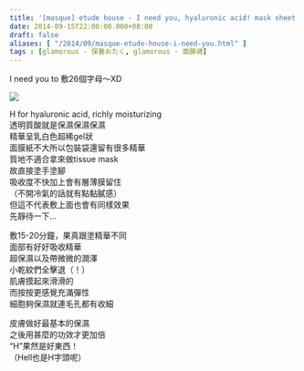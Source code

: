 ```yaml
---
title: '[masque] etude house - I need you, hyaluronic acid! mask sheet'
date: 2014-09-15T22:00:00.000+08:00
draft: false
aliases: [ "/2014/09/masque-etude-house-i-need-you.html" ]
tags : [glamorous - 保養おたく, glamorous - 面膜魂]
---
```


I need you to 敷26個字母～XD  

![](/images/etudehouseh.jpg)

H for hyaluronic acid, richly moisturizing  
透明質酸就是保濕保濕保濕  
精華呈乳白色超稀gel狀  
面膜紙不大所以包裝袋還留有很多精華  
質地不適合拿來做tissue mask  
故直接塗手塗腳  
吸收度不快加上會有層薄膜留住  
（不開冷氣的話就有點黏膩感）  
但這不代表敷上面也會有同樣效果  
先靜待一下...  
  
敷15-20分鐘，果真跟塗精華不同  
面部有好好吸收精華  
超保濕以及帶微微的潤澤  
小乾紋們全擊退（！）  
肌膚摸起來滑滑的  
而按按更感覺充滿彈性  
細胞夠保濕就連毛孔都有收細  
  
皮膚做好最基本的保濕  
之後用甚麼的功效才更加倍  
“H”果然是好東西！  
（Hell也是H字頭呢）
